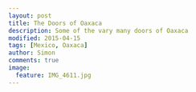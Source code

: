 ```yaml
---
layout: post
title: The Doors of Oaxaca
description: Some of the vary many doors of Oaxaca
modified: 2015-04-15
tags: [Mexico, Oaxaca]
author: Simon
comments: true
image:
  feature: IMG_4611.jpg
---
```


<figure class="half">
	<a href="../images/IMG_5959.jpg"><img src="../images/IMG_5959.jpg" alt=""></a>
<a href="../images/IMG_5867.jpg"><img src="../images/IMG_5867.jpg" alt=""></a>
<a href="../images/IMG_5566.jpg"><img src="../images/IMG_5566.jpg" alt=""></a>
<a href="../images/IMG_5521.jpg"><img src="../images/IMG_5521.jpg" alt=""></a>
<a href="../images/IMG_4651.jpg"><img src="../images/IMG_4651.jpg" alt=""></a>
<a href="../images/IMG_4632.jpg"><img src="../images/IMG_4632.jpg" alt=""></a>
<a href="../images/IMG_4611.jpg"><img src="../images/IMG_4611.jpg" alt=""></a>
<a href="../images/IMG_4610.jpg"><img src="../images/IMG_4610.jpg" alt=""></a>
<a href="../images/IMG_4609.jpg"><img src="../images/IMG_4609.jpg" alt=""></a>
<a href="../images/IMG_4608.jpg"><img src="../images/IMG_4608.jpg" alt=""></a>
<a href="../images/IMG_4607.jpg"><img src="../images/IMG_4607.jpg" alt=""></a>
<a href="../images/IMG_4606.jpg"><img src="../images/IMG_4606.jpg" alt=""></a>
<a href="../images/IMG_4603.jpg"><img src="../images/IMG_4603.jpg" alt=""></a>
<a href="../images/IMG_4593.jpg"><img src="../images/IMG_4593.jpg" alt=""></a>
<a href="../images/IMG_4592.jpg"><img src="../images/IMG_4592.jpg" alt=""></a>
<a href="../images/IMG_4591.jpg"><img src="../images/IMG_4591.jpg" alt=""></a>
<a href="../images/IMG_4578.jpg"><img src="../images/IMG_4578.jpg" alt=""></a>
</figure>
<figure>
<a href="../images/IMG_4602.jpg"><img src="../images/IMG_4602.jpg" alt=""></a>
<a href="../images/IMG_5730.jpg"><img src="../images/IMG_5730.jpg" alt=""></a>
<a href="../images/IMG_5721.jpg"><img src="../images/IMG_5721.jpg" alt=""></a>
<a href="../images/IMG_5768.jpg"><img src="../images/IMG_5768.jpg" alt=""></a>
<a href="../images/IMG_5626-2.jpg"><img src="../images/IMG_5626-2.jpg" alt=""></a>

</figure>